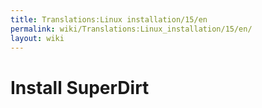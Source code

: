 ```yaml
---
title: Translations:Linux installation/15/en
permalink: wiki/Translations:Linux_installation/15/en/
layout: wiki
---
```


# Install SuperDirt

